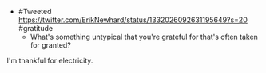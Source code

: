 - #Tweeted https://twitter.com/ErikNewhard/status/1332026092631195649?s=20 #gratitude
    - What's something untypical that you're grateful for that's often taken for granted?

I'm thankful for electricity.
